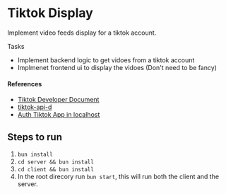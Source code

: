 # Tiktok Display
Implement video feeds display for a tiktok account.

Tasks
- Implement backend logic to get vidoes from a tiktok account
- Implmenet frontend ui to display the vidoes (Don't need to be fancy)

#### References
- [Tiktok Developer Document](https://developers.tiktok.com/doc/display-api-get-started/)
- [tiktok-api-d](https://www.npmjs.com/package/@tobyg74/tiktok-api-dl)
- [Auth Tiktok App in localhost](https://stackoverflow.com/questions/71864245/having-trouble-implementing-tiktoks-login-kit-on-localhost)

## Steps to run

1. `bun install`
2. `cd server && bun install`
3. `cd client && bun install`
4. In the root direcory run `bun start`, this will run both the client and the server.
